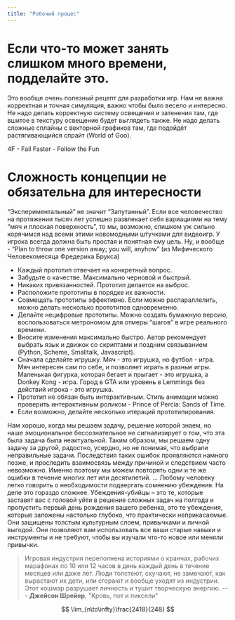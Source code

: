 ```yaml
---
title: "Робочий процес"
---
```


# Если что-то может занять слишком много времени, подделайте это.

Это вообще очень полезный рецепт для разработки игр. Нам не важна корректная и точная симуляция, важно чтобы было весело и интересно. Не надо делать корректную систему освещения и затенения там, где вшитое в текстуру освещение будет выглядеть также. Не надо делать сложные сплайны с векторной графиков там, где подойдёт растягивающийся спрайт (World of Goo).

4F - Fail Faster - Follow the Fun

# Сложность концепции не обязательна для интересности

“Экспериментальный” не значит “Запутанный”. Если все человечество на протяжении тысяч лет успешно развлекает себя вариациями на тему “мяч и плоская поверхность”, то мы, возможно, слишком уж сильно корячимся над всеми этими новомодными штучками для видеоигр. У игрока всегда должна быть простая и понятная ему цель.
Ну, и вообще - “Plan to throw one version away; you will, anyhow” (из Мифического Человекомесяца Фредерика Брукса)

- Каждый прототип отвечает на конкретный вопрос.
- Забудьте о качестве. Максимально черновой и быстрый.
- Никаких привязанностей. Прототип делается на выброс.
- Расположите прототипы в порядке их важности.
- Совмещать прототипы эффективно. Если можно распараллелить, можно делать несколько прототипов одновременно.
- Делайте нецифровые прототипы. Можно создать бумажную версию, воспользоваться метрономом для отмеры “шагов” в игре реального времени.
- Вносите изменения максимально быстро. Автор рекомендует выбрать язык и движок со скриптами и поздним связыванием (Python, Scheme, Smalltalk, Javascript).
- Сначала сделайте игрушку. Мяч - это игрушка, но футбол - игра. Мяч интересен сам по себе, и позволяет играть в разные игры. Маленькая фигурка, которая бегает и прыгает - это игрушка, а Donkey Kong - игра. Город в GTA или уровень в Lemmings без действий игрока - это игрушка.
- Прототип не обязан быть интерактивным. Стиль анимации можно проверить интерактивным роликом - Prince of Percia: Sands of Time.
- Если возможно, делайте несколько итераций прототипирования.

Нам хорошо, когда мы решаем задачу, решение которой знаем, но наше эмоциональное бессознательное не сигнализирует о том, что эта была задача была неактуальной. Таким образом, мы решаем одну задачу за другой, радостно, усердно, но не понимая, что выбрали неправильные задачи. Последствия таких ошибок проявляются намного позже, и проследить взаимосвязь между причиной и следствием часто невозможно. Именно поэтому мы можем повторять одни и те же ошибки в течение многих лет или десятилетий.
…
Любому человеку легко говорить о необходимости подвергать сомнению убеждения. На деле это гораздо сложнее. Убеждения-убийцы – это те, которые заставят вас с головой уйти в решение сложных задач на полгода и пропустить первый день рождения вашего ребенка, это те убеждения, которые заложены настолько глубоко, что практически неприкасаемые. Они защищены толстым культурным слоем, привычками и личной выгодой. Они позволяют вам использовать все ваши старые навыки и инструменты и не требуют, чтобы вы изучали что-то новое или меняли привычки.

> Игровая индустрия переполнена историями о кранчах, рабочих марафонах по 10 или 12 часов в день каждый день в течение месяцев или даже лет. Люди толстеют, скучают, не замечают, как вырастают их дети, или сгорают и вообще уходят из индустрии. Этот кошмар разрушает личность и тушит творческую энергию.
--- **Джейсон Шрейер**, "Кровь, пот и пиксели"

$$
\lim_{n\to\infty}\frac{2418}{248}
$$
